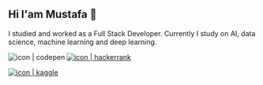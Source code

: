 ## Hi I'am Mustafa 👋

I studied and worked as a Full Stack Developer. Currently I study on AI, data science, machine learning and deep learning.

<a href="https://www.codepen.io/mustafaacikyol/"><img align="left" src="https://img.shields.io/badge/Codepen-000000?style=for-the-badge&logo=codepen&logoColor=white" alt="icon | codepen"/></a>

<a href="https://www.hackerrank.com/mustafaacikyol/"><img src="https://img.shields.io/badge/-Hackerrank-2EC866?style=for-the-badge&logo=HackerRank&logoColor=white" alt="icon | hackerrank"/></a>

<a href="https://www.kaggle.com/mustafaacikyol/"><img src="https://img.shields.io/badge/Kaggle-20BEFF?style=for-the-badge&logo=Kaggle&logoColor=white" alt="icon | kaggle"/></a>



<!--
**mustafaacikyol/mustafaacikyol** is a ✨ _special_ ✨ repository because its `README.md` (this file) appears on your GitHub profile.

Here are some ideas to get you started:

- 🔭 I’m currently working on ...
- 🌱 I’m currently learning ...
- 👯 I’m looking to collaborate on ...
- 🤔 I’m looking for help with ...
- 💬 Ask me about ...
- 📫 How to reach me: ...
- 😄 Pronouns: ...
- ⚡ Fun fact: ...
-->
